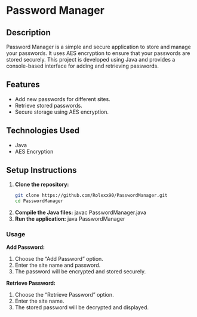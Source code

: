 # Password Manager

## Description
Password Manager is a simple and secure application to store and manage your passwords. It uses AES encryption to ensure that your passwords are stored securely. This project is developed using Java and provides a console-based interface for adding and retrieving passwords.

## Features
- Add new passwords for different sites.
- Retrieve stored passwords.
- Secure storage using AES encryption.

## Technologies Used
- Java
- AES Encryption

## Setup Instructions
1. **Clone the repository:**
   ```bash
   git clone https://github.com/Rolexx90/PasswordManager.git
   cd PasswordManager
2. **Compile the Java files:**
   javac PasswordManager.java
3. **Run the application:**
   java PasswordManager

### Usage

**Add Password:**
1. Choose the “Add Password” option.
2. Enter the site name and password.
3. The password will be encrypted and stored securely.

**Retrieve Password:**
1. Choose the “Retrieve Password” option.
2. Enter the site name.
3. The stored password will be decrypted and displayed.
